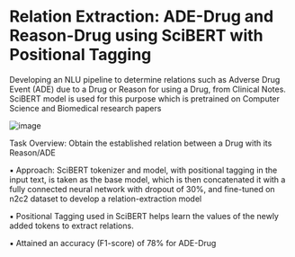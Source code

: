 # Relation Extraction: ADE-Drug and Reason-Drug using SciBERT with Positional Tagging

Developing an NLU pipeline to determine relations such as Adverse Drug Event (ADE) due to a Drug or Reason for using a Drug, from Clinical Notes. SciBERT model is used for this purpose which is pretrained on Computer Science and Biomedical research papers

![image](https://user-images.githubusercontent.com/32479901/128592592-3de00137-aa9d-4451-bbd2-103ba367544d.png)


Task Overview: Obtain the established relation between a Drug with its Reason/ADE

▪ Approach: SciBERT tokenizer and model, with positional tagging in the input text, is taken as the base model, which is then concatenated it with a fully connected    neural network with dropout of 30%, and fine-tuned on n2c2 dataset to develop a relation-extraction model

▪ Positional Tagging used in SciBERT helps learn the values of the newly added tokens to extract relations.

▪ Attained an accuracy (F1-score) of 78% for ADE-Drug


